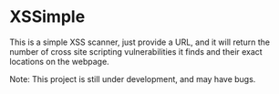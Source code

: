 # XSSimple
This is a simple XSS scanner, just provide a URL, and it will return the number of cross site scripting vulnerabilities it finds and their exact locations on the webpage.

Note: This project is still under development, and may have bugs.
